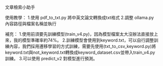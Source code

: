 文章檢索小助手

使用教學：
1.使用 pdf_to_txt.py 將中英文論文轉換成txt格式
2.調整 ollama.py 內容路徑與檔案名稱並執行 

補充：
1.使用前須要先訓練模型(train_v4.py)，因為模型檔案太大沒辦法直接放上來，我的模型準確率約74%。
2.訓練模型會使用到keyword.txt，可以自行調整訓練內容，我們採用遷移學習的方式訓練，需要先使用(txt_to_csv_keyword.py)將keyword.txt與not_keyword.txt轉換成keyword_dataset.csv並帶入train_v4.py訓練。
3.可以使用 predict_v2 對模型進行預測。
